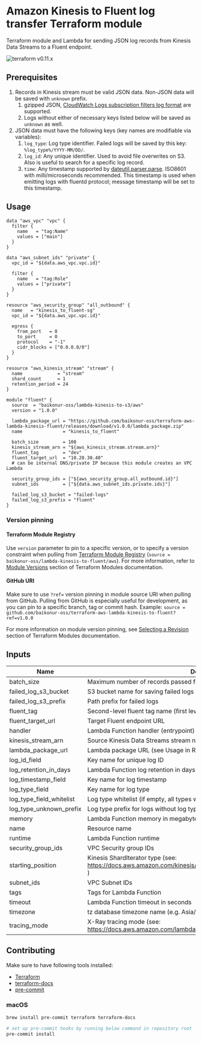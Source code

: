 # Amazon Kinesis to Fluent log transfer Terraform module

Terraform module and Lambda for sending JSON log records from Kinesis Data Streams to a Fluent endpoint.

![terraform v0.11.x](https://img.shields.io/badge/terraform-v0.11.x-brightgreen.svg)

## Prerequisites
1. Records in Kinesis stream must be valid JSON data. Non-JSON data will be saved with `unknown` prefix.
    1. gzipped JSON, [CloudWatch Logs subscription filters log format](https://docs.aws.amazon.com/ja_jp/AmazonCloudWatch/latest/logs/SubscriptionFilters.html) are supported.
    2. Logs without either of necessary keys listed below will be saved as `unknown` as well.
2. JSON data must have the following keys (key names are modifiable via variables):
    1. `log_type`: Log type identifier. Failed logs  will be saved by this key: `%log_type%/YYYY-MM/DD/`. 
    2. `log_id`: Any unique identifier. Used to avoid file overwrites on S3. Also is useful to search for a specific log record.
    3. `time`: Any timestamp supported by [dateutil.parser.parse](https://dateutil.readthedocs.io/en/stable/parser.html#dateutil.parser.parse). ISO8601 with milli/microseconds recommended. This timestamp is used when emitting logs with fluentd protocol; message timestamp will be set to this timestamp. 

## Usage
```HCL
data "aws_vpc" "vpc" {
  filter {
    name   = "tag:Name"
    values = ["main"]
  }
}

data "aws_subnet_ids" "private" {
  vpc_id = "${data.aws_vpc.vpc.id}"
  
  filter {
    name   = "tag:Role"
    values = ["private"]
  }
}

resource "aws_security_group" "all_outbound" {
  name   = "kinesis_to_fluent-sg"
  vpc_id = "${data.aws_vpc.vpc.id}"
  
  egress {
    from_port   = 0
    to_port     = 0
    protocol    = "-1"
    cidr_blocks = ["0.0.0.0/0"]
  }
}

resource "aws_kinesis_stream" "stream" {
  name             = "stream"
  shard_count      = 1
  retention_period = 24
}

module "fluent" {
  source  = "baikonur-oss/lambda-kinesis-to-s3/aws"
  version = "1.0.0"

  lambda_package_url = "https://github.com/baikonur-oss/terraform-aws-lambda-kinesis-fluent/releases/download/v1.0.0/lambda_package.zip"
  name               = "kinesis_to_fluent"

  batch_size         = 100
  kinesis_stream_arn = "${aws_kinesis_stream.stream.arn}"
  fluent_tag         = "dev"
  fluent_target_url  = "10.20.30.40"
  # can be internal DNS/private IP because this module creates an VPC Lambda

  security_group_ids = ["${aws_security_group.all_outbound.id}"]
  subnet_ids         = ["${data.aws_subnet_ids.private.ids}"]

  failed_log_s3_bucket = "failed-logs"
  failed_log_s3_prefix = "fluent"
}

```

### Version pinning
#### Terraform Module Registry
Use `version` parameter to pin to a specific version, or to specify a version constraint when pulling from [Terraform Module Registry](https://registry.terraform.io) (`source = baikonur-oss/lambda-kinesis-to-fluent/aws`).
For more information, refer to [Module Versions](https://www.terraform.io/docs/configuration/modules.html#module-versions) section of Terraform Modules documentation.

#### GitHub URI
Make sure to use `?ref=` version pinning in module source URI when pulling from GitHub.
Pulling from GitHub is especially useful for development, as you can pin to a specific branch, tag or commit hash.
Example: `source = github.com/baikonur-oss/terraform-aws-lambda-kinesis-to-fluent?ref=v1.0.0`

For more information on module version pinning, see [Selecting a Revision](https://www.terraform.io/docs/modules/sources.html#selecting-a-revision) section of Terraform Modules documentation.


<!-- Documentation below is generated by pre-commit, do not overwrite manually -->
<!-- BEGINNING OF PRE-COMMIT-TERRAFORM DOCS HOOK -->
## Inputs

| Name | Description | Type | Default | Required |
|------|-------------|:----:|:-----:|:-----:|
| batch\_size | Maximum number of records passed for a single Lambda invocation | string | n/a | yes |
| failed\_log\_s3\_bucket | S3 bucket name for saving failed logs (ES API errors etc.) | string | n/a | yes |
| failed\_log\_s3\_prefix | Path prefix for failed logs | string | n/a | yes |
| fluent\_tag | Second-level fluent tag name (first level is log type) | string | n/a | yes |
| fluent\_target\_url | Target Fluent endpoint URL | string | n/a | yes |
| handler | Lambda Function handler (entrypoint) | string | `"main.handler"` | no |
| kinesis\_stream\_arn | Source Kinesis Data Streams stream name | string | n/a | yes |
| lambda\_package\_url | Lambda package URL (see Usage in README) | string | n/a | yes |
| log\_id\_field | Key name for unique log ID | string | `"log_id"` | no |
| log\_retention\_in\_days | Lambda Function log retention in days | string | `"30"` | no |
| log\_timestamp\_field | Key name for log timestamp | string | `"time"` | no |
| log\_type\_field | Key name for log type | string | `"log_type"` | no |
| log\_type\_field\_whitelist | Log type whitelist (if empty, all types will be processed) | list | `<list>` | no |
| log\_type\_unknown\_prefix | Log type prefix for logs without log type field | string | `"unknown"` | no |
| memory | Lambda Function memory in megabytes | string | `"256"` | no |
| name | Resource name | string | n/a | yes |
| runtime | Lambda Function runtime | string | `"python3.7"` | no |
| security\_group\_ids | VPC Security group IDs | list | n/a | yes |
| starting\_position | Kinesis ShardIterator type (see: https://docs.aws.amazon.com/kinesis/latest/APIReference/API_GetShardIterator.html ) | string | `"TRIM_HORIZON"` | no |
| subnet\_ids | VPC Subnet IDs | list | n/a | yes |
| tags | Tags for Lambda Function | map | `<map>` | no |
| timeout | Lambda Function timeout in seconds | string | `"60"` | no |
| timezone | tz database timezone name (e.g. Asia/Tokyo) | string | `"UTC"` | no |
| tracing\_mode | X-Ray tracing mode (see: https://docs.aws.amazon.com/lambda/latest/dg/API_TracingConfig.html ) | string | `"PassThrough"` | no |

<!-- END OF PRE-COMMIT-TERRAFORM DOCS HOOK -->

## Contributing

Make sure to have following tools installed:
- [Terraform](https://www.terraform.io/)
- [terraform-docs](https://github.com/segmentio/terraform-docs)
- [pre-commit](https://pre-commit.com/)

### macOS
```bash
brew install pre-commit terraform terraform-docs

# set up pre-commit hooks by running below command in repository root
pre-commit install
```
